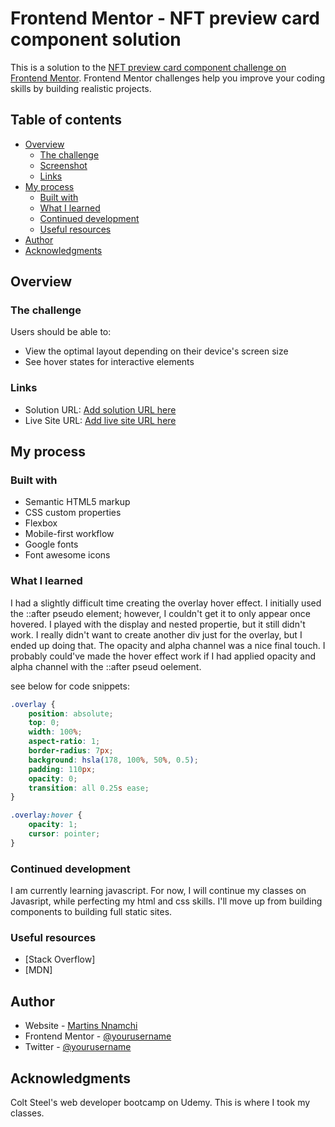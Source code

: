 # Frontend Mentor - NFT preview card component solution

This is a solution to the [NFT preview card component challenge on Frontend Mentor](https://www.frontendmentor.io/challenges/nft-preview-card-component-SbdUL_w0U). Frontend Mentor challenges help you improve your coding skills by building realistic projects. 

## Table of contents

- [Overview](#overview)
  - [The challenge](#the-challenge)
  - [Screenshot](#screenshot)
  - [Links](#links)
- [My process](#my-process)
  - [Built with](#built-with)
  - [What I learned](#what-i-learned)
  - [Continued development](#continued-development)
  - [Useful resources](#useful-resources)
- [Author](#author)
- [Acknowledgments](#acknowledgments)

## Overview

### The challenge

Users should be able to:

- View the optimal layout depending on their device's screen size
- See hover states for interactive elements

### Links

- Solution URL: [Add solution URL here](https://your-solution-url.com)
- Live Site URL: [Add live site URL here](https://your-live-site-url.com)

## My process

### Built with

- Semantic HTML5 markup
- CSS custom properties
- Flexbox
- Mobile-first workflow
- Google fonts
- Font awesome icons

### What I learned

I had a slightly difficult time creating the overlay hover effect. I initially used the ::after pseudo element; however, I couldn't get it to only appear once hovered. I played with the display and nested propertie, but it still didn't work. I really didn't want to create another div just for the overlay, but I ended up doing that. The opacity and alpha channel was a nice final touch. I probably could've made the hover effect work if I had applied opacity and alpha channel with the ::after  pseud oelement. 

see below for code snippets:


```css
.overlay {
    position: absolute;
    top: 0;
    width: 100%;
    aspect-ratio: 1;
    border-radius: 7px;
    background: hsla(178, 100%, 50%, 0.5);
    padding: 110px;
    opacity: 0;
    transition: all 0.25s ease;
}

.overlay:hover {
    opacity: 1;
    cursor: pointer;
}
```

### Continued development

I am currently learning javascript. For now, I will continue my classes on Javasript, while perfecting my html and css skills. I'll move up from building components to building full static sites.

### Useful resources

- [Stack Overflow]
- [MDN]

## Author

- Website - [Martins Nnamchi](https://www.your-site.com)
- Frontend Mentor - [@yourusername](https://www.frontendmentor.io/profile/yourusername)
- Twitter - [@yourusername](https://www.twitter.com/yourusername)


## Acknowledgments

Colt Steel's web developer bootcamp on Udemy. This is where I took my classes.
